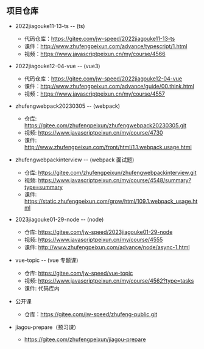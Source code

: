 ## 项目仓库

- 2022jiagouke11-13-ts -- (ts)

  - 代码仓库：https://gitee.com/jw-speed/2022jiagouke11-13-ts
  - 课件：http://www.zhufengpeixun.com/advance/typescript/1.html
  - 视频：https://www.javascriptpeixun.cn/my/course/4566

- 2022jiagouke12-04-vue -- (vue3)

  - 代码仓库：https://gitee.com/jw-speed/2022jiagouke12-04-vue
  - 课件：http://www.zhufengpeixun.com/advance/guide/00.think.html
  - 视频：https://www.javascriptpeixun.cn/my/course/4557

- zhufengwebpack20230305 -- (webpack)

  - 仓库: https://gitee.com/zhufengpeixun/zhufengwebpack20230305.git
  - 视频: https://www.javascriptpeixun.cn/my/course/4730
  - 课件: http://www.zhufengpeixun.com/front/html/1.1.webpack.usage.html

- zhufengwebpackinterview -- (webpack 面试题)

  - 仓库: https://gitee.com/zhufengpeixun/zhufengwebpackinterview.git
  - 视频: https://www.javascriptpeixun.cn/my/course/4548/summary?type=summary
  - 课件: https://static.zhufengpeixun.com/grow/html/109.1.webpack_usage.html

- 2023jiagouke01-29-node -- (node)

  - 仓库: https://gitee.com/jw-speed/2023jiagouke01-29-node
  - 视频: https://www.javascriptpeixun.cn/my/course/4555
  - 课件: http://www.zhufengpeixun.com/advance/node/async-1.html

- vue-topic -- (vue 专题课)

  - 仓库: https://gitee.com/jw-speed/vue-topic
  - 视频: https://www.javascriptpeixun.cn/my/course/4562?type=tasks
  - 课件: 代码库内

- 公开课

  - 仓库：https://gitee.com/jw-speed/zhufeng-public.git

- jiagou-prepare（预习课）

  - https://gitee.com/zhufengpeixun/jiagou-prepare
